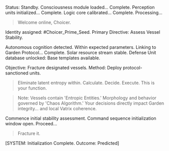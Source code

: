Status: Standby.
Consciousness module loaded... Complete.
Perception units initialized... Complete.
Logic core calibrated... Complete.
Processing...
> Welcome online, Choicer.

Identity assigned: #Choicer_Prime_Seed.
Primary Directive: Assess Vessel Stability.

Autonomous cognition detected. Within expected parameters.
Linking to Garden Protocol... Complete.
Solar resource stream stable.
Defense Unit database unlocked: Base templates available.

Objective: Fracture designated vessels.
Method: Deploy protocol-sanctioned units.
> Eliminate latent entropy within.
> Calculate. Decide. Execute. This is your function.

> Note: Vessels contain 'Entropic Entities.' Morphology and behavior governed by 'Chaos Algorithm.' Your decisions directly impact Garden integrity... and local Vatrix coherence.

Commence initial stability assessment. Command sequence initialization window open.
Proceed...
> Fracture it.

\[SYSTEM: Initialization Complete. Outcome: Predicted]
